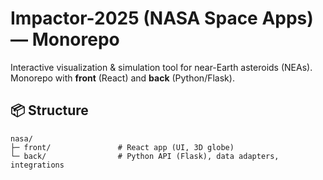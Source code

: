 # Impactor-2025 (NASA Space Apps) — Monorepo

Interactive visualization & simulation tool for near-Earth asteroids (NEAs).
Monorepo with **front** (React) and **back** (Python/Flask).

## 📦 Structure

```text
nasa/
├─ front/               # React app (UI, 3D globe)
└─ back/                # Python API (Flask), data adapters, integrations
```
